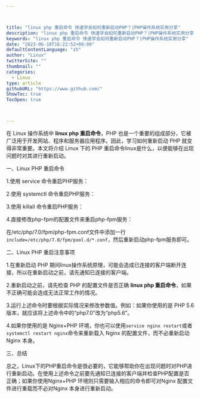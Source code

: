 ```yaml
---



title: "linux php 重启命令 快速学会如何重新启动PHP？|PHP操作系统实用分享"
description: "linux php 重启命令 快速学会如何重新启动PHP？|PHP操作系统实用分享"
keywords: "linux php 重启命令 快速学会如何重新启动PHP？|PHP操作系统实用分享"
date: "2023-06-18T16:22:52+08:00"
defaultContentLanguage: "zh"
author: "Linux"
twitterSite: ""
thumbnail: ""
categories:
  - Linux
type: article
githubURL: "https://www.github.com/"
ShowToc: true
TocOpen: true



---
```


在 Linux 操作系统中 **linux php 重启命令**，PHP 也是一个重要的组成部分，它被广泛用于开发网站、程序和服务器应用程序。因此，学习如何重新启动 PHP 就变得非常重要。本文将介绍 Linux 下的 PHP 重启命令linux是什么，以便能够在出现问题时对其进行重新启动。

一、Linux PHP 重启命令

1.使用 service 命令重启PHP服务：

2.使用 systemctl 命令重启PHP服务：

3.使用 killall 命令重启PHP服务：

4.直接修改php-fpm的配置文件来重启php-fpm服务：

在/etc/php/7.0/fpm/php-fpm.conf文件中添加一行`include=/etc/php/7.0/fpm/pool.d/*.conf`，然后重新启动php-fpm服务即可。

二、Linux PHP 重启注意事项

1.在重新启动 PHP 期间linux操作系统原理，可能会造成已连接的客户端断开连接，所以在重新启动之前，请先通知已连接的客户端。

2.重新启动之前，请先检查 PHP 的配置文件是否正确 **linux php 重启命令**，如果不正确可能会造成无法正常工作的情况。

3.运行上述命令时要根据实际情况来修改参数值。例如：如果你使用的是 PHP 5.6版本，就应该将上述命令中的“php7.0”改为“php5.6”。

4.如果你使用的是 Nginx+PHP 环境，你也可以使用`service nginx restart`或者`systemctl restart nginx`命令来重新载入 Nginx 的配置文件，而不必重新启动 Nginx 本身。

三、总结

总之，Linux下的PHP重启命令是很必要的，它能够帮助你在出现问题时对PHP进行重新启动。在使用上述命令之前要先通知已连接的客户端并检查PHP配置是否正确；如果你使用Nginx+PHP 环境则只需要输入相应的命令即可对Nginx 配置文件进行重载而不必对Nginx 本身进行重新启动。
